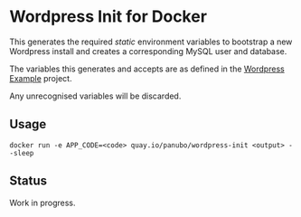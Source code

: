 # Wordpress Init for Docker

This generates the required _static_ environment variables to bootstrap a new Wordpress install
and creates a corresponding MySQL user and database.

The variables this generates and accepts are as defined in the
[Wordpress Example](https://github.com/voltgrid/voltgrid-wordpress-example) project.

Any unrecognised variables will be discarded.

## Usage

```
docker run -e APP_CODE=<code> quay.io/panubo/wordpress-init <output> --sleep
```

## Status

Work in progress.
